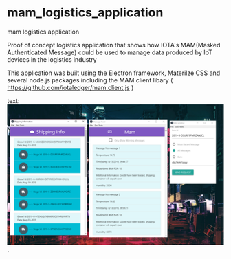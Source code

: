 # mam_logistics_application
mam logistics application


Proof of concept logistics application that shows how IOTA's MAM(Masked Authenticated Message) could be used to manage data produced by IoT devices in the logistics industry

This application was built using the Electron framework, Materilze CSS and several node.js packages including the MAM client libary ( https://github.com/iotaledger/mam.client.js )


text: ![app screenshot](images/app.png).
